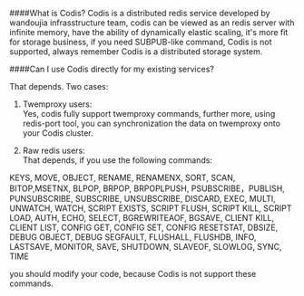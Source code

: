 ####What is Codis?
Codis is a distributed redis service developed by wandoujia infrasstructure team, codis can be viewed as an redis server with infinite memory, have the ability of dynamically elastic scaling,  it's more fit for storage business, if you need SUBPUB-like command, Codis is not supported, always remember Codis is a distributed storage system.


####Can I use Codis directly for my existing services?

That depends.
Two cases:  
1) Twemproxy users:  
Yes, codis fully support twemproxy commands, further more, using redis-port tool, you can synchronization the data on twemproxy onto your Codis cluster.

2) Raw redis users:  
That depends, if you use the following commands:  

KEYS, MOVE, OBJECT, RENAME, RENAMENX, SORT, SCAN, BITOP,MSETNX, BLPOP, BRPOP, BRPOPLPUSH, PSUBSCRIBE，PUBLISH, PUNSUBSCRIBE,  SUBSCRIBE,  UNSUBSCRIBE,  DISCARD, EXEC, MULTI,  UNWATCH,  WATCH, SCRIPT EXISTS, SCRIPT FLUSH, SCRIPT KILL, SCRIPT LOAD, AUTH, ECHO, SELECT, BGREWRITEAOF, BGSAVE, CLIENT KILL, CLIENT LIST, CONFIG GET, CONFIG SET, CONFIG RESETSTAT, DBSIZE, DEBUG OBJECT, DEBUG SEGFAULT, FLUSHALL, FLUSHDB, INFO, LASTSAVE, MONITOR, SAVE, SHUTDOWN, SLAVEOF, SLOWLOG, SYNC, TIME

you should modify your code, because Codis is not support these commands.
